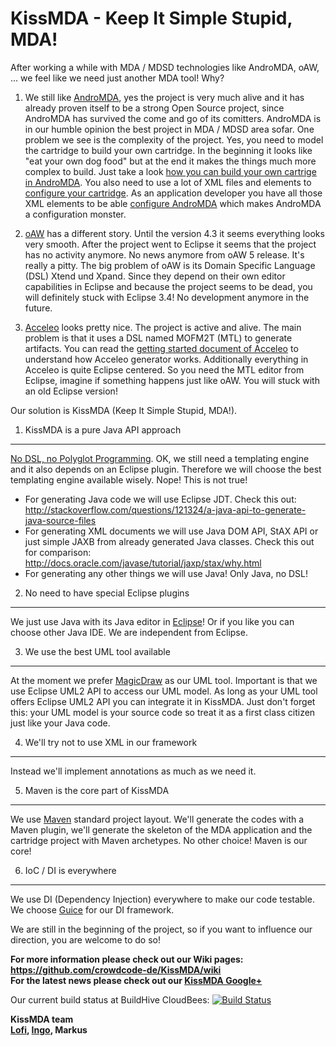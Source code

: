 KissMDA - Keep It Simple Stupid, MDA!
=====================================

After working a while with MDA / MDSD technologies like AndroMDA, oAW, ... we feel like we need just another MDA tool!
Why?

1. We still like [AndroMDA](http://www.andromda.org), yes the project is very much alive and it has already proven itself to be a strong Open Source 
project, since AndroMDA has survived the come and go of its comitters. AndroMDA is in our humble opinion the best 
project in MDA / MDSD area sofar.
One problem we see is the complexity of the project. Yes, you need to model the cartridge to build your own cartridge. 
In the beginning it looks like "eat your own dog food" but at the end it makes the things much more complex to build. 
Just take a look [how you can build your own cartrige in AndroMDA](http://www.andromda.org/docs/andromda-documentation/steps-to-write-a-cartridge/index.html).
You also need to use a lot of XML files and elements to [configure your cartridge](http://www.andromda.org/docs/andromda-documentation/steps-to-write-a-cartridge/site9.html).
As an application developer you have all those XML elements to be able [configure AndroMDA](http://www.andromda.org/docs/configuration.html) 
which makes AndroMDA a configuration monster.

2. [oAW](http://www.openarchitectureware.org) has a different story. Until the version 4.3 it seems everything looks very smooth. After the project went 
to Eclipse it seems that the project has no activity anymore. No news anymore from oAW 5 release. 
It's really a pitty. The big problem of oAW is its Domain Specific Language (DSL) Xtend und Xpand. Since
they depend on their own editor capabilities in Eclipse and because the project seems to be dead, you will 
definitely stuck with Eclipse 3.4! No development anymore in the future.

3. [Acceleo](http://www.eclipse.org/acceleo) looks pretty nice. The project is active and alive. 
The main problem is that it uses a DSL named MOFM2T (MTL) to generate artifacts. You can read the [getting started document
of Acceleo](http://wiki.eclipse.org/Acceleo/Getting_Started) to understand how Acceleo generator works. Additionally everything in Acceleo is quite Eclipse centered.
So you need the MTL editor from Eclipse, imagine if something happens just like oAW. You will stuck with an old Eclipse
version!

Our solution is KissMDA (Keep It Simple Stupid, MDA!).

1. KissMDA is a pure Java API approach 
--------------------------------------
[No DSL, no Polyglot Programming](http://lofidewanto.blogspot.de/2011/10/why-is-polyglot-programming-or-do-it.html). OK, we still need a templating engine and it also depends on an Eclipse plugin. Therefore we will choose the best templating engine available wisely. Nope! This is not true!
* For generating Java code we will use Eclipse JDT. Check this out: http://stackoverflow.com/questions/121324/a-java-api-to-generate-java-source-files
* For generating XML documents we will use Java DOM API, StAX API or just simple JAXB from already generated Java classes. Check this out for comparison: http://docs.oracle.com/javase/tutorial/jaxp/stax/why.html
* For generating any other things we will use Java! Only Java, no DSL!    
     
2. No need to have special Eclipse plugins
------------------------------------------
We just use Java with its Java editor in [Eclipse](http://www.eclipse.org)! Or if you like you can choose other Java IDE. 
We are independent from Eclipse.

3. We use the best UML tool available 
-------------------------------------
At the moment we prefer [MagicDraw](http://www.nomagic.com/products/magicdraw.html) as our UML tool. Important is that we use Eclipse UML2 API to access our UML model.
As long as your UML tool offers Eclipse UML2 API you can integrate it in KissMDA. 
Just don't forget this: your UML model is your source code so treat it as a first class citizen just like your Java code.

4. We'll try not to use XML in our framework
--------------------------------------------
Instead we'll implement annotations as much as we need it.

5. Maven is the core part of KissMDA 
-----------------------------------------
We use [Maven](http://maven.apache.org) standard project layout. We'll generate the codes with a Maven plugin, we'll generate the skeleton of 
the MDA application and the cartridge project with Maven archetypes. No other choice! Maven is our core!

6. IoC / DI is everywhere
--------------------------------------------
We use DI (Dependency Injection) everywhere to make our code testable. 
We choose [Guice](https://code.google.com/p/google-guice) for our DI framework.


We are still in the beginning of the project, so if you want to influence our direction, you are welcome to do so!

**For more information please check out our Wiki pages: https://github.com/crowdcode-de/KissMDA/wiki**   
**For the latest news please check out our [KissMDA Google+](https://plus.google.com/u/0/b/118347092823913152560/118347092823913152560/posts)**

Our current build status at BuildHive CloudBees: [![Build Status](https://buildhive.cloudbees.com/job/crowdcode-de/job/KissMDA/badge/icon)](https://buildhive.cloudbees.com/job/crowdcode-de/job/KissMDA/)

**KissMDA team    
[Lofi](http://lofidewanto.blogspot.com), [Ingo](http://www.dueppe.com), Markus**